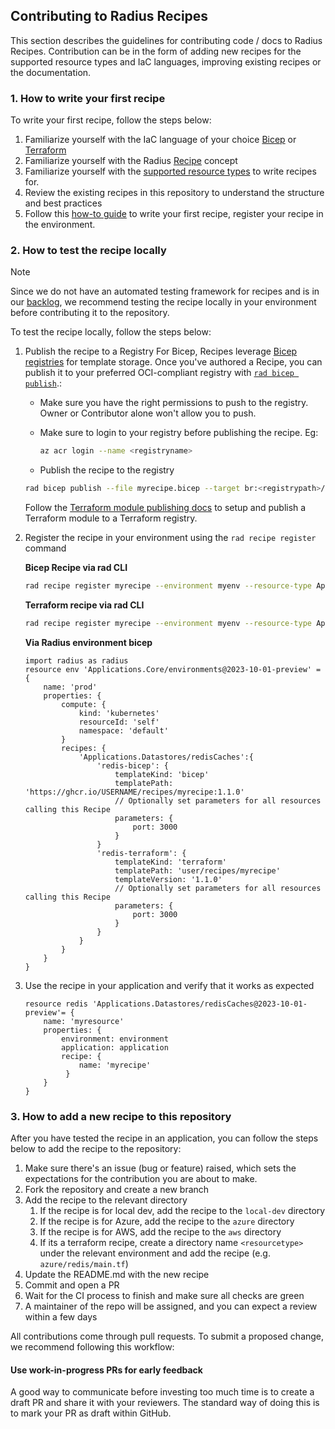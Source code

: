 ## Contributing to Radius Recipes

This section describes the guidelines for contributing code / docs to Radius Recipes. Contribution can be in the form of adding new recipes for the supported resource types and IaC languages, improving existing recipes or the documentation.

### 1. How to write your first recipe

To write your first recipe, follow the steps below:

1. Familiarize yourself with the IaC language of your choice [Bicep](https://learn.microsoft.com/en-us/azure/azure-resource-manager/bicep/overview?tabs=bicep) or [Terraform](https://developer.hashicorp.com/terraform)
1. Familiarize yourself with the Radius [Recipe](https://docs.radapp.io/recipes) concept
1. Familiarize yourself with the [supported resource types](https://docs.radapp.io/guides/recipes/overview/#supported-resources) to write recipes for.
1. Review the existing recipes in this repository to understand the structure and best practices
1. Follow this [how-to guide](https://docs.radapp.io/guides/recipes/howto-author-recipes/) to write your first recipe, register your recipe in the environment.

### 2. How to test the recipe locally

>[!Note]
>Since we do not have an automated testing framework for recipes and is in our [backlog](https://github.com/radius-project/recipes/issues/62), we recommend testing the recipe locally in your environment before contributing it to the repository. 

To test the recipe locally, follow the steps below:

1. Publish the recipe to a Registry
    For Bicep, Recipes leverage [Bicep registries](https://learn.microsoft.com/azure/azure-resource-manager/bicep/private-module-registry) for template storage. Once you've authored a Recipe, you can publish it to your preferred OCI-compliant registry with [`rad bicep publish`](https://docs.radapp.io/reference/cli/rad_bicep_publish/).:

    - Make sure you have the right permissions to push to the registry. Owner or Contributor    alone won't allow you to push.
    - Make sure to login to your registry before publishing the recipe. Eg:

        ```bash
        az acr login --name <registryname>
        ``` 

    - Publish the recipe to the registry

    ```bash
    rad bicep publish --file myrecipe.bicep --target br:<registrypath>/myrecipe:1.1.0
    ```

    Follow the [Terraform module publishing docs](https://developer.hashicorp.com/terraform/registry/modules/publish) to setup and publish a Terraform module to a Terraform registry.

1. Register the recipe in your environment using the `rad recipe register` command

    **Bicep Recipe via rad CLI**
    ```bash
    rad recipe register myrecipe --environment myenv --resource-type Applications.Datastores/redisCaches --template-kind bicep --template-path ghcr.io/USERNAME/recipes/myrecipe:1.1.0
    ```

    **Terraform recipe via rad CLI**
    ```bash
    rad recipe register myrecipe --environment myenv --resource-type Applications.Datastores/redisCaches --template-kind terraform --template-path user/recipes/myrecipe --template-version "1.1.0"
    ```

    **Via Radius environment bicep**
    ```bicep
    import radius as radius
    resource env 'Applications.Core/environments@2023-10-01-preview' = {
        name: 'prod'
        properties: {
            compute: {
                kind: 'kubernetes'
                resourceId: 'self'
                namespace: 'default'
            }
            recipes: {
                'Applications.Datastores/redisCaches':{
                    'redis-bicep': {
                        templateKind: 'bicep'
                        templatePath: 'https://ghcr.io/USERNAME/recipes/myrecipe:1.1.0'
                        // Optionally set parameters for all resources calling this Recipe
                        parameters: {
                            port: 3000
                        }
                    }
                    'redis-terraform': {
                        templateKind: 'terraform'
                        templatePath: 'user/recipes/myrecipe'
                        templateVersion: '1.1.0'
                        // Optionally set parameters for all resources calling this Recipe
                        parameters: {
                            port: 3000
                        }
                    }
                }   
            }
        }
    }
    ```

1. Use the recipe in your application and verify that it works as expected
    ```bicep
    resource redis 'Applications.Datastores/redisCaches@2023-10-01-preview'= {
        name: 'myresource'
        properties: {
            environment: environment
            application: application
            recipe: {
                name: 'myrecipe'
             }
        }
    }
    ``` 
    
### 3. How to add a new recipe to this repository

After you have tested the recipe in an application, you can follow the steps below to add the recipe to the repository:

1. Make sure there's an issue (bug or feature) raised, which sets the expectations for the contribution you are about to make.
1. Fork the repository and create a new branch
1. Add the recipe to the relevant directory
    1. If the recipe is for local dev, add the recipe to the `local-dev` directory
    1. If the recipe is for Azure, add the recipe to the `azure` directory
    1. If the recipe is for AWS, add the recipe to the `aws` directory
    1. If its a terraform recipe, create a directory name `<resourcetype>` under the relevant environment and add the recipe (e.g. `azure/redis/main.tf`) 
1. Update the README.md with the new recipe
1. Commit and open a PR
1. Wait for the CI process to finish and make sure all checks are green
1. A maintainer of the repo will be assigned, and you can expect a review within a few days

All contributions come through pull requests. To submit a proposed change, we recommend following this workflow:

#### Use work-in-progress PRs for early feedback

A good way to communicate before investing too much time is to create a draft PR and share it with your reviewers. The standard way of doing this is to mark your PR as draft within GitHub.